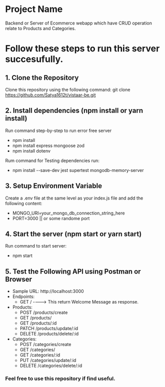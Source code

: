 # Project Name
Backend or Server of Ecommerce webapp which have CRUD operation relate to Products and Categories.

# Follow these steps to run this server succesufully.

## 1. Clone the Repository
Clone this repository using the following command: git clone https://github.com/Satya1612t/vistaar-be.git

## 2. Install dependencies (npm install or yarn install)
Run command step-by-step to run error free server
  - npm install
  - npm install express mongoose zod
  - npm install dotenv

Rum command for Testing dependencies run:
  - npm install --save-dev jest supertest mongodb-memory-server

## 3. Setup Environment Variable
Create a .env file at the same level as your index.js file and add the following content:
  - MONGO_URI=your_mongo_db_connection_string_here
  - PORT=3000 || or some randome port

## 4. Start the server (npm start or yarn start)
Run command to start server:
  - npm start

## 5. Test the Following API using Postman or Browser
  - Sample URL: http://localhost:3000
  - Endpoints:
      - GET / ----> This return Welcome Message as response.
  - Products:
      - POST /products/create
      - GET /products/
      - GET /products/:id
      - PATCH /products/update/:id
      - DELETE /products/delete/:id
  - Categories:
      - POST /categories/create
      - GET /categories/
      - GET /categories/:id
      - PUT /categories/update/:id
      - DELETE /categories/delete/:id

### Feel free to use this repository if find useful.

